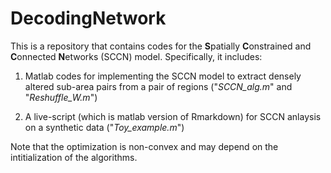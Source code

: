 # DecodingNetwork
This is a repository that contains codes for the **S**patially **C**onstrained and **C**onnected **N**etworks (SCCN) model. Specifically, it includes:
1. Matlab codes for implementing the SCCN model to extract densely altered sub-area pairs from a pair of regions ("*SCCN_alg.m*" and "*Reshuffle_W.m*")

2. A live-script (which is matlab version of Rmarkdown) for SCCN anlaysis on a synthetic data ("*Toy_example.m*")

Note that the optimization is non-convex and may depend on the intitialization of the algorithms.
